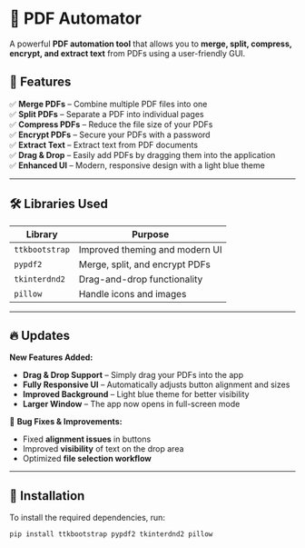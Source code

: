 # 📄 PDF Automator  

A powerful **PDF automation tool** that allows you to **merge, split, compress, encrypt, and extract text** from PDFs using a user-friendly GUI.

## 🚀 Features  

✅ **Merge PDFs** – Combine multiple PDF files into one  
✅ **Split PDFs** – Separate a PDF into individual pages  
✅ **Compress PDFs** – Reduce the file size of your PDFs  
✅ **Encrypt PDFs** – Secure your PDFs with a password  
✅ **Extract Text** – Extract text from PDF documents  
✅ **Drag & Drop** – Easily add PDFs by dragging them into the application  
✅ **Enhanced UI** – Modern, responsive design with a light blue theme  

---

## 🛠️ Libraries Used  

| Library        | Purpose |
|---------------|---------|
| `ttkbootstrap` | Improved theming and modern UI |
| `pypdf2`       | Merge, split, and encrypt PDFs |
| `tkinterdnd2`  | Drag-and-drop functionality |
| `pillow`       | Handle icons and images |

---

## 🔥 Updates  

 **New Features Added:**  
- **Drag & Drop Support** – Simply drag your PDFs into the app  
- **Fully Responsive UI** – Automatically adjusts button alignment and sizes  
- **Improved Background** – Light blue theme for better visibility  
- **Larger Window** – The app now opens in full-screen mode  

📌 **Bug Fixes & Improvements:**  
- Fixed **alignment issues** in buttons  
- Improved **visibility** of text on the drop area  
- Optimized **file selection workflow**  

---

## 📌 Installation  

To install the required dependencies, run:  
```bash
pip install ttkbootstrap pypdf2 tkinterdnd2 pillow



